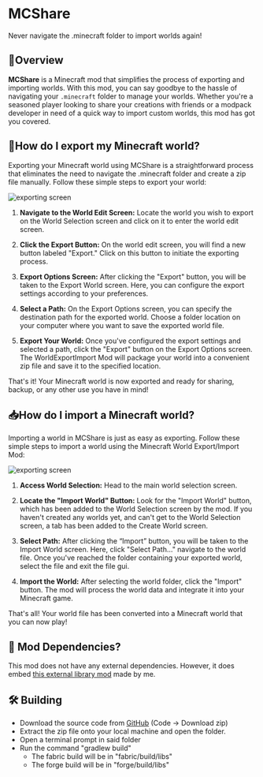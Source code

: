 
# MCShare

Never navigate the .minecraft folder to import worlds again!

## 📝Overview

**MCShare** is a Minecraft mod that simplifies the process of exporting and importing worlds. With this mod, you can say goodbye to the hassle of navigating your `.minecraft` folder to manage your worlds. Whether you're a seasoned player looking to share your creations with friends or a modpack developer in need of a quick way to import custom worlds, this mod has got you covered.

## 🚀How do I export my Minecraft world?

Exporting your Minecraft world using MCShare is a straightforward process that eliminates the need to navigate the .minecraft folder and create a zip file manually. Follow these simple steps to export your world:

![exporting screen](https://boxadactle.dev/img/mcshare/export_screen.png)

1. **Navigate to the World Edit Screen:** Locate the world you wish to export on the World Selection screen and click on it to enter the world edit screen.

2. **Click the Export Button:** On the world edit screen, you will find a new button labeled "Export." Click on this button to initiate the exporting process.

3. **Export Options Screen:** After clicking the "Export" button, you will be taken to the Export World screen. Here, you can configure the export settings according to your preferences.

4. **Select a Path:** On the Export Options screen, you can specify the destination path for the exported world. Choose a folder location on your computer where you want to save the exported world file.

5. **Export Your World:** Once you've configured the export settings and selected a path, click the "Export" button on the Export Options screen. The WorldExportImport Mod will package your world into a convenient zip file and save it to the specified location.

That's it! Your Minecraft world is now exported and ready for sharing, backup, or any other use you have in mind!

## 📥How do I import a Minecraft world?

Importing a world in MCShare is just as easy as exporting. Follow these simple steps to import a world using the Minecraft World Export/Import Mod:

![exporting screen](https://boxadactle.dev/img/mcshare/import_screen.png)

1. **Access World Selection:** Head to the main world selection screen.

2. **Locate the "Import World" Button:** Look for the "Import World" button, which has been added to the World Selection screen by the mod. If you haven't created any worlds yet, and can't get to the World Selection screen, a tab has been added to the Create World screen.

3. **Select Path:** After clicking the “Import” button, you will be taken to the Import World screen. Here, click "Select Path..." navigate to the world file. Once you've reached the folder containing your exported world, select the file and exit the file gui.

4. **Import the World:** After selecting the world folder, click the "Import" button. The mod will process the world data and integrate it into your Minecraft game.

That's all! Your world file has been converted into a Minecraft world that you can now play!

## 🔗 Mod Dependencies?
This mod does not have any external dependencies. However, it does embed [this external library mod](https://github.com/Boxadactle/BoxLib) made by me.

## 🛠 Building

* Download the source code from [GitHub](https://github.com/Boxadactle/MCShare/) (Code -> Download zip)
*  Extract the zip file onto your local machine and open the folder.
* Open a terminal prompt in said folder
* Run the command "gradlew build"
   	* The fabric build will be in "fabric/build/libs"
	* The forge build will be in "forge/build/libs"
